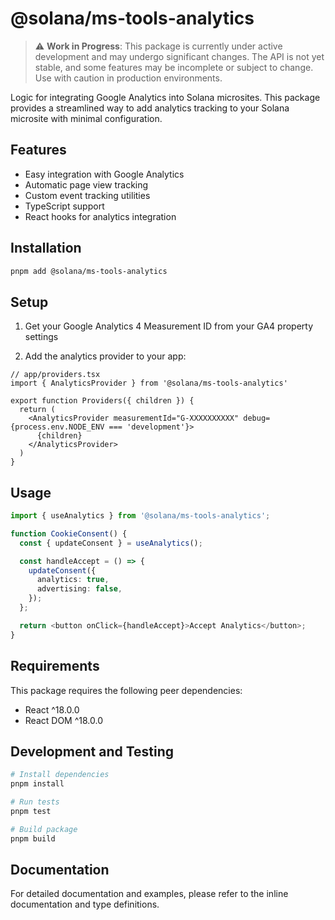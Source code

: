 # @solana/ms-tools-analytics

> ⚠️ **Work in Progress**: This package is currently under active development and may undergo significant changes. The API is not yet stable, and some features may be incomplete or subject to change. Use with caution in production environments.

Logic for integrating Google Analytics into Solana microsites. This package provides a streamlined way to add analytics tracking to your Solana microsite with minimal configuration.

## Features

- Easy integration with Google Analytics
- Automatic page view tracking
- Custom event tracking utilities
- TypeScript support
- React hooks for analytics integration

## Installation

```bash
pnpm add @solana/ms-tools-analytics
```

## Setup

1. Get your Google Analytics 4 Measurement ID from your GA4 property settings

2. Add the analytics provider to your app:

```tsx
// app/providers.tsx
import { AnalyticsProvider } from '@solana/ms-tools-analytics'

export function Providers({ children }) {
  return (
    <AnalyticsProvider measurementId="G-XXXXXXXXXX" debug={process.env.NODE_ENV === 'development'}>
      {children}
    </AnalyticsProvider>
  )
}
```

## Usage

```typescript
import { useAnalytics } from '@solana/ms-tools-analytics';

function CookieConsent() {
  const { updateConsent } = useAnalytics();

  const handleAccept = () => {
    updateConsent({
      analytics: true,
      advertising: false,
    });
  };

  return <button onClick={handleAccept}>Accept Analytics</button>;
}
```

## Requirements

This package requires the following peer dependencies:

- React ^18.0.0
- React DOM ^18.0.0

## Development and Testing

```bash
# Install dependencies
pnpm install

# Run tests
pnpm test

# Build package
pnpm build
```

## Documentation

For detailed documentation and examples, please refer to the inline documentation and type definitions.
